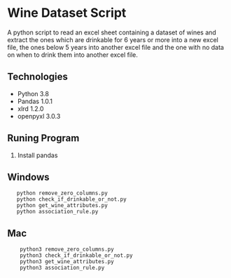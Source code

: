 # Wine Dataset Script
A python script to read an excel sheet containing a dataset of wines and extract the ones which are drinkable for 6 years or more into a new excel file, the ones below 5 years into another excel file and the one with no data on when to drink them into another excel file.

## Technologies
* Python 3.8
* Pandas 1.0.1
* xlrd 1.2.0
* openpyxl 3.0.3


## Runing Program
1. Install pandas

Windows
-------
   ```
      python remove_zero_columns.py
      python check_if_drinkable_or_not.py
      python get_wine_attributes.py
      python association_rule.py

   ```


 Mac
--------
  ```
      python3 remove_zero_columns.py
      python3 check_if_drinkable_or_not.py
      python3 get_wine_attributes.py
      python3 association_rule.py
  ```
